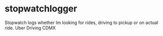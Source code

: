 # stopwatchlogger
Stopwatch logs whether Im looking for rides, driving to pickup or on actual ride. Uber Driving CDMX

